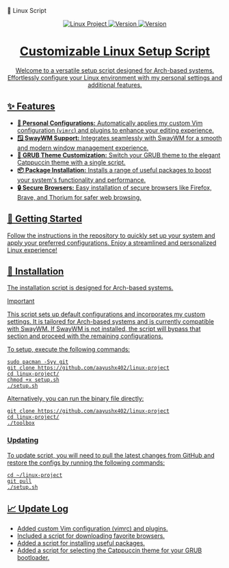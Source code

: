 🚀 Linux Script 
<p align="center">
  <a href="https://github.com/aayushx402/linux-project" target="_blank" rel="noreferrer">
    <img src="https://img.shields.io/badge/Check%20Out%20My%20Linux%20Script-Repo-61DAFB?style=for-the-badge&logo=github&logoColor=white" alt="Linux Project">
  </a>
    <a href="https://github.com/aayushx402/linux-project/releases/tag/v0.1.0" target="_blank" rel="noreferrer">
      <img src="https://img.shields.io/badge/Version-0.1-brightgreen?style=for-the-badge&logo=github&logoColor=white" alt="Version">
       <a href="https://github.com/aayushx402/linux-project/releases/tag/v0.2.0" target="_blank" rel="noreferrer">
      <img src="https://img.shields.io/badge/Version-0.2-brightgreen?style=for-the-badge&logo=github&logoColor=white" alt="Version">
</p>

<h1 align="center">Customizable Linux Setup Script</h1>

<p align="center">Welcome to a versatile setup script designed for Arch-based systems. Effortlessly configure your Linux environment with my personal settings and additional features.</p>

<h2>✨ Features</h2>
<ul>
    <li><strong>🔧 Personal Configurations:</strong> Automatically applies my custom Vim configuration (<code>vimrc</code>) and plugins to enhance your editing experience.</li>
    <li><strong>🪟 SwayWM Support:</strong> Integrates seamlessly with SwayWM for a smooth and modern window management experience.</li>
    <li><strong>🎨 GRUB Theme Customization:</strong> Switch your GRUB theme to the elegant Catppuccin theme with a single script.</li>
    <li><strong>📦 Package Installation:</strong> Installs a range of useful packages to boost your system's functionality and performance.</li>
    <li><strong>🔒 Secure Browsers:</strong> Easy installation of secure browsers like Firefox, Brave, and Thorium for safer web browsing.</li>
</ul>

<h2>🚀 Getting Started</h2>
<p>Follow the instructions in the repository to quickly set up your system and apply your preferred configurations. Enjoy a streamlined and personalized Linux experience!</p>

## 🚀 Installation

The installation script is designed for Arch-based systems.

> [!IMPORTANT]
> This script sets up default configurations and incorporates my custom settings. It is tailored for Arch-based systems and is currently compatible with SwayWM. If SwayWM is not installed, the script will bypass that section and proceed with the remaining configurations.

To setup, execute the following commands:

```shell
sudo pacman -Syy git
git clone https://github.com/aayushx402/linux-project
cd linux-project/
chmod +x setup.sh
./setup.sh
```

Alternatively, you can run the binary file directly:

```shell
git clone https://github.com/aayushx402/linux-project
cd linux-project/
./toolbox
```

### Updating
To update script, you will need to pull the latest changes from GitHub and restore the configs by running the following commands:

```shell
cd ~/linux-project
git pull
./setup.sh
```

## 📈 Update Log
- Added custom Vim configuration (vimrc) and plugins.
- Included a script for downloading favorite browsers.
- Added a script for installing useful packages.
- Added a script for selecting the Catppuccin theme for your GRUB bootloader.


